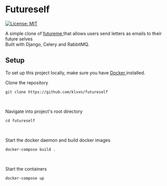 # Futureself

[![License: MIT](https://img.shields.io/badge/License-MIT-yellow.svg)](https://opensource.org/licenses/MIT)

A simple clone of <a href="https://futureme.org"> futureme </a> that allows users send letters as emails to their future selves <br>
Built with Django, Celery and RabbitMQ.

## Setup
To set up this project locally, make sure you have  <a href="https://docker.com"> Docker </a> installed.


Clone the repository
```
git clone https://github.com/klvxn/futureself
```
<br>

Navigate into project's root directory
```
cd futureself
``` 
<br>

Start the docker daemon and build docker images
```
docker-compose build .
```
<br>

Start the containers
```
docker-compose up
```

